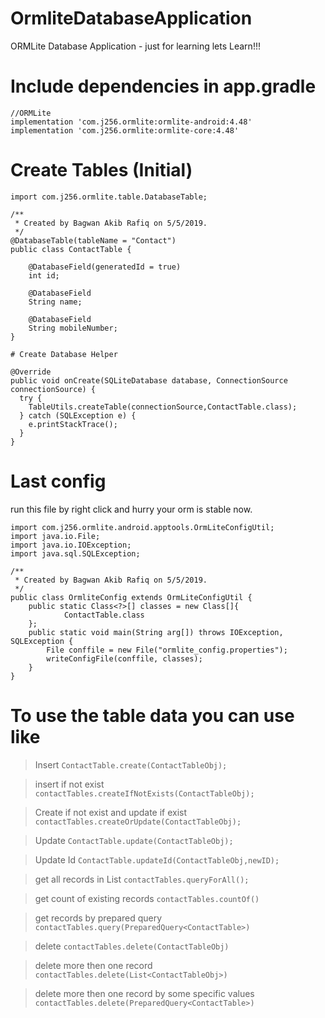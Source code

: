 # OrmliteDatabaseApplication
ORMLite Database Application - just for learning
lets Learn!!!
# Include dependencies in app.gradle
    //ORMLite 
    implementation 'com.j256.ormlite:ormlite-android:4.48'
    implementation 'com.j256.ormlite:ormlite-core:4.48'
    
    
# Create Tables (Initial)
```import com.j256.ormlite.field.DatabaseField;
import com.j256.ormlite.table.DatabaseTable;

/**
 * Created by Bagwan Akib Rafiq on 5/5/2019.
 */
@DatabaseTable(tableName = "Contact")
public class ContactTable {

    @DatabaseField(generatedId = true)
    int id;
    
    @DatabaseField
    String name;
    
    @DatabaseField
    String mobileNumber;
}

# Create Database Helper

@Override
public void onCreate(SQLiteDatabase database, ConnectionSource connectionSource) {
  try {
    TableUtils.createTable(connectionSource,ContactTable.class);
  } catch (SQLException e) {
    e.printStackTrace();
  }
}
```
  
  
# Last config
  run this file by right click and hurry your orm is stable now.
```
import com.j256.ormlite.android.apptools.OrmLiteConfigUtil;
import java.io.File;
import java.io.IOException;
import java.sql.SQLException;

/**
 * Created by Bagwan Akib Rafiq on 5/5/2019.
 */
public class OrmliteConfig extends OrmLiteConfigUtil {
    public static Class<?>[] classes = new Class[]{
            ContactTable.class
    };
    public static void main(String arg[]) throws IOException, SQLException {
        File conffile = new File("ormlite_config.properties");
        writeConfigFile(conffile, classes);
    }
}
```
# To use the table data you can use like

>Insert
```ContactTable.create(ContactTableObj); ```

>insert if not exist
```contactTables.createIfNotExists(ContactTableObj);```

>Create if not exist and update if exist
```contactTables.createOrUpdate(ContactTableObj);```

>Update
```ContactTable.update(ContactTableObj);```

>Update Id
```ContactTable.updateId(ContactTableObj,newID); ```

>get all records in List<Class>
```contactTables.queryForAll(); ```

>get count of existing records
```contactTables.countOf()```

>get records by prepared query
```contactTables.query(PreparedQuery<ContactTable>)```

>delete
```contactTables.delete(ContactTableObj)```

>delete more then one record
```contactTables.delete(List<ContactTableObj>)```

>delete more then one record by some specific values
```contactTables.delete(PreparedQuery<ContactTable>)```
